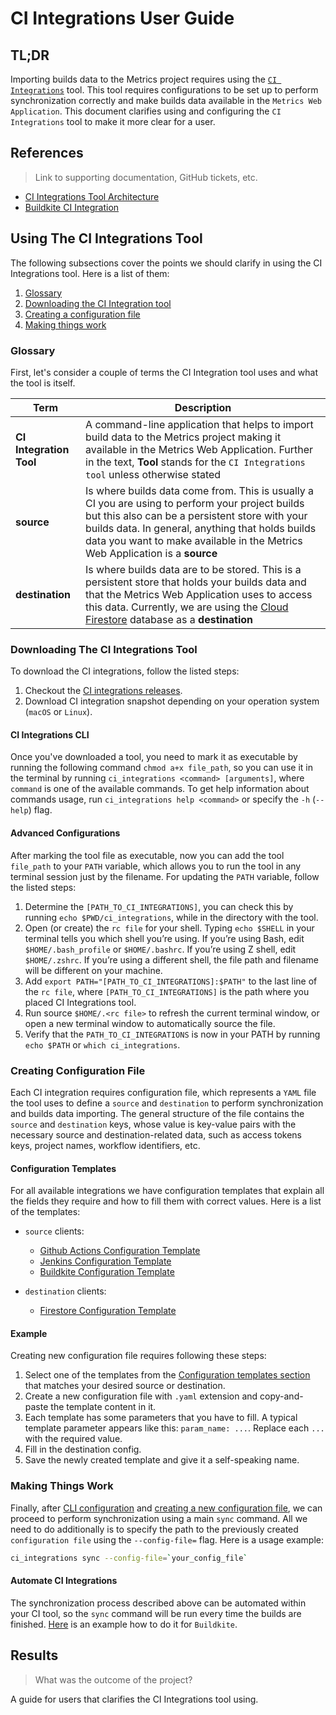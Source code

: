 # CI Integrations User Guide

## TL;DR

Importing builds data to the Metrics project requires using the [`CI Integrations`](https://github.com/platform-platform/monorepo/tree/ci_integrations-snapshot/metrics/ci_integrations) tool. 
This tool requires configurations to be set up to perform synchronization correctly and make builds data available in the `Metrics Web Application`. 
This document clarifies using and configuring the `CI Integrations` tool to make it more clear for a user.

## References
> Link to supporting documentation, GitHub tickets, etc.

* [CI Integrations Tool Architecture](https://github.com/platform-platform/monorepo/blob/master/metrics/ci_integrations/docs/01_ci_integration_module_architecture.md)
* [Buildkite CI Integration](https://github.com/platform-platform/monorepo/blob/master/docs/17_buildkite_ci_integration.md)

## Using The CI Integrations Tool

The following subsections cover the points we should clarify in using the CI Integrations tool. Here is a list of them:
1. [Glossary](#glossary)
2. [Downloading the CI Integration tool](#downloading-the-ci-integrations-tool)
3. [Creating a configuration file](#creating-configuration-file)
4. [Making things work](#making-things-work)

### Glossary

First, let's consider a couple of terms the CI Integration tool uses and what the tool is itself. 

| Term | Description |
| --- | --- |
| **CI Integration Tool** | A command-line application that helps to import build data to the Metrics project making it available in the Metrics Web Application. Further in the text, **Tool** stands for the `CI Integrations tool` unless otherwise stated |
| **source** | Is where builds data come from. This is usually a CI you are using to perform your project builds but this also can be a persistent store with your builds data. In general, anything that holds builds data you want to make available in the Metrics Web Application is a **source** |
| **destination** | Is where builds data are to be stored. This is a persistent store that holds your builds data and that the Metrics Web Application uses to access this data. Currently, we are using the [Cloud Firestore](https://firebase.google.com/docs/firestore) database as a **destination** |

### Downloading The CI Integrations Tool

To download the CI integrations, follow the listed steps:
1. Checkout the [CI integrations releases](https://github.com/platform-platform/monorepo/releases/tag/ci_integrations-snapshot).
2. Download CI integration snapshot depending on your operation system (`macOS` or `Linux`).

#### CI Integrations CLI

Once you've downloaded a tool, you need to mark it as executable by running the following command `chmod a+x file_path`, so you can use it in the terminal by running `ci_integrations <command> [arguments]`, where `command` is one of the available commands.
To get help information about commands usage, run `ci_integrations help <command>` or specify the `-h` (`--help`) flag.

#### Advanced Configurations

After marking the tool file as executable, now you can add the tool `file_path` to your `PATH` variable, which allows you to run the tool in any terminal session just by the filename.
For updating the `PATH` variable, follow the listed steps:

1. Determine the `[PATH_TO_CI_INTEGRATIONS]`, you can check this by running `echo $PWD/ci_integrations`, while in the directory with the tool.
2. Open (or create) the `rc file` for your shell. Typing `echo $SHELL` in your terminal tells you which shell you’re using. If you’re using Bash, edit `$HOME/.bash_profile` or `$HOME/.bashrc`. If you’re using Z shell, edit `$HOME/.zshrc`. If you’re using a different shell, the file path and filename will be different on your machine.
3. Add `export PATH="[PATH_TO_CI_INTEGRATIONS]:$PATH"` to the last line of the `rc file`, where `[PATH_TO_CI_INTEGRATIONS]` is the path where you placed CI Integrations tool.
4. Run source `$HOME/.<rc file>` to refresh the current terminal window, or open a new terminal window to automatically source the file.
5. Verify that the `PATH_TO_CI_INTEGRATIONS` is now in your PATH by running `echo $PATH` or `which ci_integrations`.

### Creating Configuration File

Each CI integration requires configuration file, which represents a `YAML` file the tool uses to define a `source` and `destination` to perform synchronization and builds data importing.
The general structure of the file contains the `source` and `destination` keys,  whose value is key-value pairs with the necessary source and destination-related data, such as access tokens keys, project names, workflow identifiers, etc.

#### Configuration Templates

For all available integrations we have configuration templates that explain all the fields they require and how to fill them with correct values.
Here is a list of the templates: 
- `source` clients:
    * [Github Actions Configuration Template](https://github.com/platform-platform/monorepo/raw/ci_user_guide_design/metrics/ci_integrations/docs/source/github_actions/config/configuration_template.yaml)
    * [Jenkins Configuration Template](https://github.com/platform-platform/monorepo/raw/ci_user_guide_design/metrics/ci_integrations/docs/source/jenkins/config/configuration_template.yaml)
    * [Buildkite Configuration Template](https://github.com/platform-platform/monorepo/raw/ci_user_guide_design/metrics/ci_integrations/docs/source/buildkite/config/configuration_template.yaml)

- `destination` clients:
    * [Firestore Configuration Template](https://github.com/platform-platform/monorepo/raw/ci_user_guide_design/metrics/ci_integrations/docs/destination/firestore/config/configuration_template.yaml)

#### Example

Creating new configuration file requires following these steps:
1. Select one of the templates from the [Configuration templates section](#configuration-templates) that matches your desired source or destination.
2. Create a new configuration file with `.yaml` extension and copy-and-paste the template content in it.
3. Each template has some parameters that you have to fill. A typical template parameter appears like this: `param_name: ...`. Replace each `...` with the required value.
4. Fill in the destination config.
5. Save the newly created template and give it a self-speaking name.

### Making Things Work

Finally, after [CLI configuration](#ci-integrations-cli) and [creating a new configuration file](#creating-configuration-file), we can proceed to perform synchronization using a main `sync` command.
All we need to do additionally is to specify the path to the previously created `configuration file` using the `--config-file=` flag.
Here is a usage example:

```bash
ci_integrations sync --config-file=`your_config_file`
```

#### Automate CI Integrations

The synchronization process described above can be automated within your CI tool, so the `sync` command will be run every time the builds are finished.
[Here](https://github.com/platform-platform/monorepo/blob/master/docs/17_buildkite_ci_integration.md) is an example how to do it for `Buildkite`.

## Results
> What was the outcome of the project?

A guide for users that clarifies the CI Integrations tool using.
